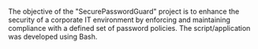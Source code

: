 The objective of the "SecurePasswordGuard" project is to enhance the security of a corporate IT environment by enforcing and maintaining compliance with a defined set of password policies.
The script/application was developed using Bash.
